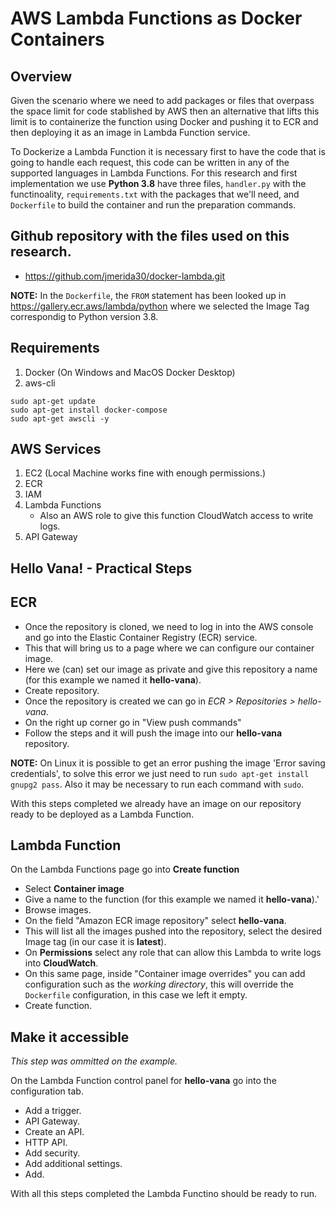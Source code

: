 # AWS Lambda Functions as Docker Containers

## Overview
Given the scenario where we need to add packages or files that overpass the space limit for code stablished by AWS then an alternative that lifts this limit is to containerize the function using Docker and pushing it to ECR and then deploying it as an image in Lambda Function service. 

To Dockerize a Lambda Function it is necessary first to have the code that is going to handle each request, this code can be written in any of the supported languages in Lambda Functions. For this research and first implementation we use **Python 3.8** have three files, `handler.py` with the functinoality, `requirements.txt` with the packages that we'll need, and `Dockerfile` to build the container and run the preparation commands.  

## Github repository with the files used on this research.
- https://github.com/jmerida30/docker-lambda.git

**NOTE:** In the `Dockerfile`, the `FROM` statement has been looked up in https://gallery.ecr.aws/lambda/python where we selected the Image Tag correspondig to Python version 3.8.

## Requirements
1. Docker (On Windows and MacOS Docker Desktop)
2. aws-cli

```console
sudo apt-get update
sudo apt-get install docker-compose
sudo apt-get awscli -y
```

## AWS Services
1. EC2 (Local Machine works fine with enough permissions.)
2. ECR
3. IAM
4. Lambda Functions
    - Also an AWS role to give this function CloudWatch access to write logs.  
5. API Gateway

## Hello Vana! - Practical Steps
## ECR
- Once the repository is cloned, we need to log in into the AWS console and go into the Elastic Container Registry (ECR) service. 
- This that will bring us to a page where we can configure our container image.
- Here we (can) set our image as private and give this repository a name (for this example we named it **hello-vana**). 
- Create repository.
- Once the repository is created we can go in *ECR > Repositories > hello-vana*.
- On the right up corner go in "View push commands"
- Follow the steps and it will push the image into our **hello-vana** repository.

**NOTE:** On Linux it is possible to get an error pushing the image 'Error saving credentials', to solve this error we just need to run `sudo apt-get install gnupg2 pass`. Also it may be necessary to run each command with `sudo`.

With this steps completed we already have an image on our repository ready to be deployed as a Lambda Function.

## Lambda Function
On the Lambda Functions page go into **Create function**
- Select **Container image**
- Give a name to the function (for this example we named it **hello-vana**).'
- Browse images.
- On the field "Amazon ECR image repository" select **hello-vana**.
- This will list all the images pushed into the repository, select the desired Image tag (in our case it is **latest**).
- On **Permissions** select any role that can allow this Lambda to write logs into **CloudWatch**.
- On this same page, inside "Container image overrides" you can add configuration such as the _working directory_, this will override the `Dockerfile` configuration, in this case we left it empty.
- Create function.

## Make it accessible 
*This step was ommitted on the example.*

On the Lambda Function control panel for **hello-vana** go into the configuration tab.
- Add a trigger.
- API Gateway.
- Create an API.
- HTTP API.
- Add security.
- Add additional settings.
- Add.

With all this steps completed the Lambda Functino should be ready to run.

